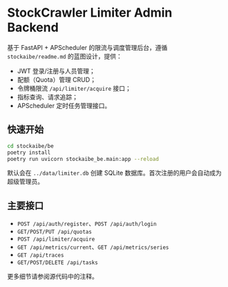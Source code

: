 # StockCrawler Limiter Admin Backend

基于 FastAPI + APScheduler 的限流与调度管理后台，遵循 `stockaibe/readme.md` 的蓝图设计，提供：

- JWT 登录/注册与人员管理；
- 配额（Quota）管理 CRUD；
- 令牌桶限流 `/api/limiter/acquire` 接口；
- 指标查询、请求追踪；
- APScheduler 定时任务管理接口。

## 快速开始

```bash
cd stockaibe/be
poetry install
poetry run uvicorn stockaibe_be.main:app --reload
```

默认会在 `../data/limiter.db` 创建 SQLite 数据库。首次注册的用户会自动成为超级管理员。

## 主要接口

- `POST /api/auth/register`、`POST /api/auth/login`
- `GET/POST/PUT /api/quotas`
- `POST /api/limiter/acquire`
- `GET /api/metrics/current`、`GET /api/metrics/series`
- `GET /api/traces`
- `GET/POST/DELETE /api/tasks`

更多细节请参阅源代码中的注释。
